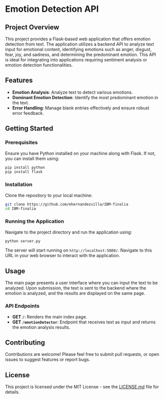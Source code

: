 # Emotion Detection API

## Project Overview

This project provides a Flask-based web application that offers emotion detection from text. The application utilizes a backend API to analyze text input for emotional content, identifying emotions such as anger, disgust, fear, joy, and sadness, and determining the predominant emotion. This API is ideal for integrating into applications requiring sentiment analysis or emotion detection functionalities.

## Features

- **Emotion Analysis**: Analyze text to detect various emotions.
- **Dominant Emotion Detection**: Identify the most predominant emotion in the text.
- **Error Handling**: Manage blank entries effectively and ensure robust error feedback.

## Getting Started

### Prerequisites

Ensure you have Python installed on your machine along with Flask. If not, you can install them using:

```bash
pip install python
pip install flask
```

### Installation

Clone the repository to your local machine:

```bash
git clone https://github.com/ehernandezvilla/IBM-finalia
cd IBM-finalia
```

### Running the Application

Navigate to the project directory and run the application using:

```bash
python server.py
```

The server will start running on `http://localhost:5000/`. Navigate to this URL in your web browser to interact with the application.

## Usage

The main page presents a user interface where you can input the text to be analyzed. Upon submission, the text is sent to the backend where the emotion is analyzed, and the results are displayed on the same page.

### API Endpoints

- **GET `/`**: Renders the main index page.
- **GET `/emotionDetector`**: Endpoint that receives text as input and returns the emotion analysis results.

## Contributing

Contributions are welcome! Please feel free to submit pull requests, or open issues to suggest features or report bugs.

## License

This project is licensed under the MIT License - see the [LICENSE.md](LICENSE) file for details.

